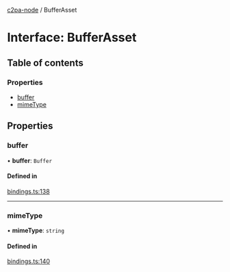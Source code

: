 [c2pa-node](../README.md) / BufferAsset

# Interface: BufferAsset

## Table of contents

### Properties

- [buffer](BufferAsset.md#buffer)
- [mimeType](BufferAsset.md#mimetype)

## Properties

### buffer

• **buffer**: `Buffer`

#### Defined in

[bindings.ts:138](https://github.com/contentauth/c2pa-node/blob/17fd396/js-src/bindings.ts#L138)

___

### mimeType

• **mimeType**: `string`

#### Defined in

[bindings.ts:140](https://github.com/contentauth/c2pa-node/blob/17fd396/js-src/bindings.ts#L140)

